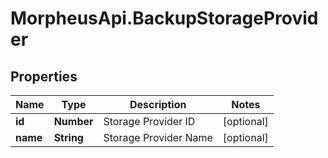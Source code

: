 # MorpheusApi.BackupStorageProvider

## Properties

Name | Type | Description | Notes
------------ | ------------- | ------------- | -------------
**id** | **Number** | Storage Provider ID | [optional] 
**name** | **String** | Storage Provider Name | [optional] 


